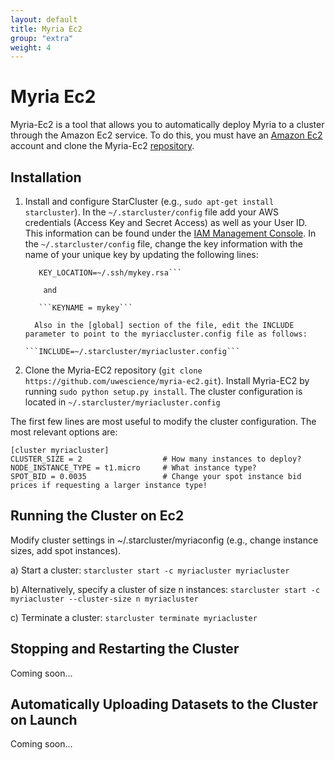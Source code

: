 ```yaml
---
layout: default
title: Myria Ec2
group: "extra"
weight: 4
---
```


# Myria Ec2

Myria-Ec2 is a tool that allows you to automatically deploy Myria to a cluster through the Amazon Ec2 service. To do this, you must have an [Amazon Ec2](http://aws.amazon.com/ec2/) account and clone the Myria-Ec2 [repository](https://github.com/uwescience/myria-ec2).

## Installation
1. Install and configure StarCluster (e.g., `sudo apt-get install starcluster`).  In the ```~/.starcluster/config``` file add your AWS credentials (Access Key and Secret Access) as well as your User ID. This information can be found under the [IAM Management Console](http://aws.amazon.com/iam/). In the ```~/.starcluster/config``` file, change the key information with the name of your unique key by updating the following lines:

	```[key mykey]
	   KEY_LOCATION=~/.ssh/mykey.rsa``` 
        
        and 
	
       ```KEYNAME = mykey```

      Also in the [global] section of the file, edit the INCLUDE parameter to point to the myriaccluster.config file as follows:

	```INCLUDE=~/.starcluster/myriacluster.config```

2. Clone the Myria-EC2 repository (`git clone https://github.com/uwescience/myria-ec2.git`). Install Myria-EC2 by running `sudo python setup.py install`. The cluster configuration is located in ```~/.starcluster/myriacluster.config```

The first few lines are most useful to modify the cluster configuration.  The most relevant options are:

```
[cluster myriacluster]
CLUSTER_SIZE = 2                  # How many instances to deploy?
NODE_INSTANCE_TYPE = t1.micro     # What instance type?
SPOT_BID = 0.0035                 # Change your spot instance bid prices if requesting a larger instance type!
``` 


## Running the Cluster on Ec2
Modify cluster settings in ~/.starcluster/myriaconfig (e.g., change instance sizes, add spot instances).

  a) Start a cluster:
       ```starcluster start -c myriacluster myriacluster```

  b) Alternatively, specify a cluster of size n instances:
       ```starcluster start -c myriacluster --cluster-size n myriacluster```

  c) Terminate a cluster:
       ```starcluster terminate myriacluster```


## Stopping and Restarting the Cluster
Coming soon...

## Automatically Uploading Datasets to the Cluster on Launch
Coming soon...

